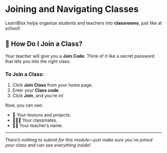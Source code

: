# Joining and Navigating Classes

LearnBlox helps organize students and teachers into **classrooms**, just like at school!

## 🏫 How Do I Join a Class?

Your teacher will give you a **Join Code**. Think of it like a secret password that lets you into the right class.

### To Join a Class:
1. Click **Join Class** from your home page.
2. Enter your **Class code**.
3. Click **Join**, and you’re in!

Now, you can see:
- 📜 Your lessons and projects.
- 🧑‍🤝‍🧑 Your classmates.
- 🧑‍🏫 Your teacher’s name.

---

*There’s nothing to submit for this module—just make sure you’ve joined your class and can see everything inside!*
